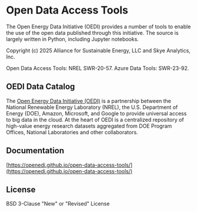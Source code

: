 # Open Data Access Tools
The Open Energy Data Initiative (OEDI) provides a number of tools to enable the use of the open data published through this initiative. The source is largely written in Python, including Jupyter notebooks.

Copyright (c) 2025 Alliance for Sustainable Energy, LLC and Skye Analytics, Inc.

Open Data Access Tools: NREL SWR-20-57.
Azure Data Tools: SWR-23-92.

## OEDI Data Catalog
The [Open Energy Data Initiative (OEDI)](https://data.openei.org/) is a partnership between the National Renewable Energy Laboratory (NREL), the U.S. Department of Energy (DOE), Amazon, Microsoft, and Google to provide universal access to big data in the cloud. At the heart of OEDI is a centralized repository of high-value energy research datasets aggregated from DOE Program Offices, National Laboratories and other collaborators.

## Documentation
[https://openedi.github.io/open-data-access-tools/](https://openedi.github.io/open-data-access-tools/)

## License
BSD 3-Clause "New" or "Revised" License
